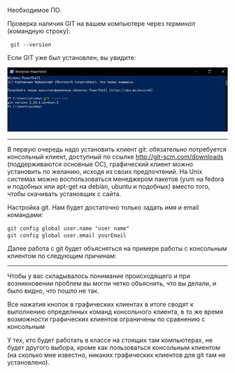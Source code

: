 Необходимое ПО.

Проверка наличия GIT на вашем компьютере через *терминал* (командную строку):

```bash=
 git --version
```

Если GIT уже был установлен, вы увидите:

![](assets/PHP.5.5.3.png)

---

В первую очередь надо установить клиент git: обязательно потребуется консольный клиент, доступный по ссылке http://git-scm.com/downloads (поддерживаются основные ОС), графический клиент можно установить по желанию, исходя из своих предпочтений. На Unix системах можно воспользоваться менеджером пакетов (yum на fedora и подобных или apt-get на debian, ubuntu и подобных) вместо того, чтобы скачивать установщик с сайта.

 Настройка git. Нам будет достаточно только задать имя и email командами: 

    git config ­­global user.name "user name" 
    git config ­­global user.email yourEmail

     
Далее работа с git будет объясняться на примере работы с консольным клиентом по следующим причинам:

---

Чтобы у вас складывалось понимание происходящего и при возникновении проблем вы могли четко объяснить, что вы делали, и было видно, что пошло не так.


Все нажатия кнопок в графических клиентах в итоге сводят к выполнению определнных команд консольного клиента, в то же время возможности графических клиентов ограничены по сравнению с консольным


У тех, кто будет работать в классе на стоящих там компьютерах, не будет другого выбора, кроме как пользоваться консольным клиентом (на сколько мне известно, никаких графических клиентов для git там не установлено).